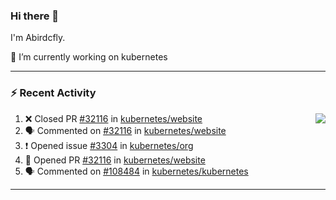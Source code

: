 <!--
**Abirdcfly/Abirdcfly** is a ✨ _special_ ✨ repository because its `README.md` (this file) appears on your GitHub profile.

Here are some ideas to get you started:

- 🔭 I’m currently working on ...
- 🌱 I’m currently learning ...
- 👯 I’m looking to collaborate on ...
- 🤔 I’m looking for help with ...
- 💬 Ask me about ...
- 📫 How to reach me: ...
- 😄 Pronouns: ...
- ⚡ Fun fact: ...
-->
### Hi there 👋

I'm Abirdcfly. 

🔭 I’m currently working on kubernetes


---

### :zap: Recent Activity
<img align="right" src="https://github-readme-stats.vercel.app/api?username=abirdcfly&include_all_commits=true&count_private=true&hide_title=true&bg_color=ffffff&show_icons=true&icon_color=1E90FF&text_color=000000" />

<!--START_SECTION:activity-->
1. ❌ Closed PR [#32116](https://github.com/kubernetes/website/pull/32116) in [kubernetes/website](https://github.com/kubernetes/website)
2. 🗣 Commented on [#32116](https://github.com/kubernetes/website/issues/32116) in [kubernetes/website](https://github.com/kubernetes/website)
3. ❗️ Opened issue [#3304](https://github.com/kubernetes/org/issues/3304) in [kubernetes/org](https://github.com/kubernetes/org)
4. 💪 Opened PR [#32116](https://github.com/kubernetes/website/pull/32116) in [kubernetes/website](https://github.com/kubernetes/website)
5. 🗣 Commented on [#108484](https://github.com/kubernetes/kubernetes/issues/108484) in [kubernetes/kubernetes](https://github.com/kubernetes/kubernetes)
<!--END_SECTION:activity-->

---

<!--
**jamesgeorge007/jamesgeorge007** is a ✨ _special_ ✨ repository because its `README.md` (this file) appears on your GitHub profile.

Here are some ideas to get you started:

- 🌱 I’m currently learning ...
- 👯 I’m looking to collaborate on ...
- 🤔 I’m looking for help with ...
- 💬 Ask me about ...
- 😄 Pronouns: ...
- ⚡ Fun fact: ...
-->
